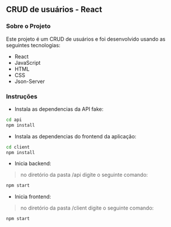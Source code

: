 ## CRUD de usuários - React

### Sobre o Projeto

Este projeto é um CRUD de usuários e foi desenvolvido usando as seguintes tecnologias:

- React
- JavaScript
- HTML
- CSS
- Json-Server

### Instruções

- Instala as dependencias da API fake:

```bash
cd api
npm install
```

- Instala as dependencias do frontend da aplicação:

```bash
cd client
npm install
```

- Inicia backend:

> no diretório da pasta /api digite o seguinte comando:

```bash
npm start
```

- Inicia frontend:

> no diretório da pasta /client digite o seguinte comando:

```bash
npm start
```
